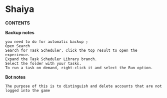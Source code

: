 # Shaiya
**CONTENTS**

**Backup notes**
```
you need to do for automatic backup ; 
Open Search 
Search for Task Scheduler, click the top result to open the experience.
Expand the Task Scheduler Library branch.
Select the folder with your tasks. 
To run a task on demand, right-click it and select the Run option.
```

**Bot notes**
```
The purpose of this is to distinguish and delete accounts that are not logged into the game
